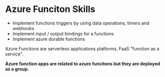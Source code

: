 # Azure Funciton Skills

- Implement functions triggers by using data operations, timers and webhooks
- Implement input / output bindings for a functions
- Implement azure durable functions

Azure Funcitons are serverless applications platforms, FaaS "function as a service".

**Azure function apps are related to azure funcitons but they are deployed as a group.**